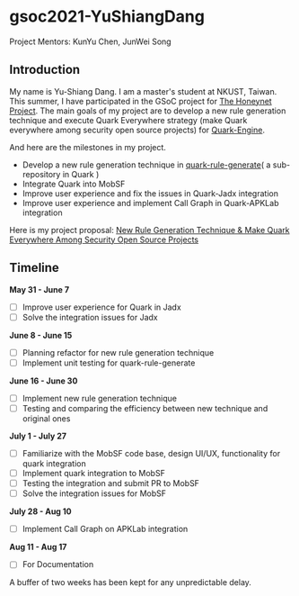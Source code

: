 # gsoc2021-YuShiangDang

Project Mentors: KunYu Chen, JunWei Song

## Introduction
My name is Yu-Shiang Dang. I am a master's student at NKUST, Taiwan. This summer, I have participated in the GSoC project for [The Honeynet Project](https://www.honeynet.org). The main goals of my project are to develop a new rule generation technique and execute Quark Everywhere strategy (make Quark everywhere among security open source projects) for [Quark-Engine](https://github.com/quark-engine/quark-engine).

And here are the milestones in my project.
* Develop a new rule generation technique in [quark-rule-generate](https://github.com/quark-engine/quark-rule-generate)( a sub-repository in Quark )
* Integrate Quark into MobSF
* Improve user experience and fix the issues in Quark-Jadx integration
* Improve user experience and implement Call Graph in Quark-APKLab integration

Here is my project proposal: [New Rule Generation Technique & Make Quark Everywhere Among Security Open Source Projects](https://summerofcode.withgoogle.com/dashboard/project/4548131355623424/details/)

## Timeline
**May 31 - June 7**
- [ ] Improve user experience for Quark in Jadx
- [ ] Solve the integration issues for Jadx

**June 8 - June 15**
- [ ] Planning refactor for new rule generation technique
- [ ] Implement unit testing for quark-rule-generate

**June 16 - June 30**
- [ ] Implement new rule generation technique
- [ ] Testing and comparing the efficiency between new technique and original ones

**July 1 - July 27**
- [ ] Familiarize with the MobSF code base, design UI/UX, functionality for quark integration
- [ ] Implement quark integration to MobSF
- [ ] Testing the integration and submit PR to MobSF
- [ ] Solve the integration issues for MobSF

**July 28 - Aug 10**
- [ ] Implement Call Graph on APKLab integration

**Aug 11 - Aug 17**
- [ ] For Documentation

A buffer of two weeks has been kept for any unpredictable delay.

